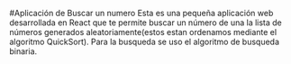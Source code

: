 #Aplicación de Buscar un numero
Esta es una pequeña aplicación web desarrollada en React que te permite buscar un número de una la lista de números generados aleatoriamente(estos estan ordenamos mediante el algoritmo QuickSort). Para la busqueda se uso el algoritmo de busqueda binaria.
